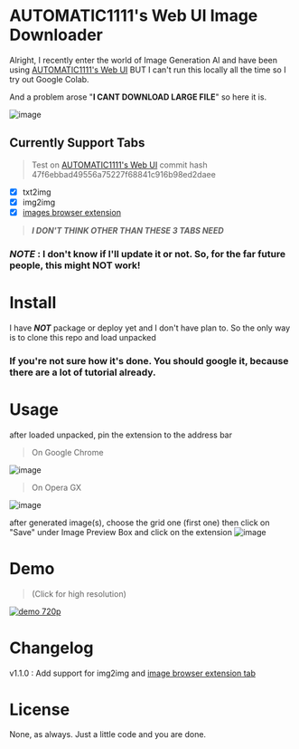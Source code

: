 # AUTOMATIC1111's Web UI Image Downloader

Alright, I recently enter the world of Image Generation AI and have been using [AUTOMATIC1111's Web UI](https://github.com/AUTOMATIC1111/stable-diffusion-webui) BUT I can't run this locally all the time so I try out Google Colab. 

And a problem arose "**I CANT DOWNLOAD LARGE FILE**" so here it is.

![image](https://user-images.githubusercontent.com/76484203/201890439-85fdb262-7ae7-4457-80c3-a9cfe0bc4c9e.png)

## Currently Support Tabs

> Test on [AUTOMATIC1111's Web UI](https://github.com/AUTOMATIC1111/stable-diffusion-webui) commit hash 47f6ebbad49556a75227f68841c916b98ed2daee

- [x] txt2img
- [x] img2img
- [x] [images browser extension](https://github.com/yfszzx/stable-diffusion-webui-images-browser)

> ***I DON'T THINK OTHER THAN THESE 3 TABS NEED***

### ***NOTE*** : I don't know if I'll update it or not. So, for the far future people, this might **NOT** work!

# Install

I have ***NOT*** package or deploy yet and I don't have plan to. So the only way is to clone this repo and load unpacked

### If you're not sure how it's done. You should google it, because there are a lot of tutorial already.

# Usage

after loaded unpacked, pin the extension to the address bar
> On Google Chrome

![image](https://user-images.githubusercontent.com/76484203/201865183-4af0c625-c6ce-41fa-a0c8-16efe8d17a4a.png)

> On Opera GX

![image](https://user-images.githubusercontent.com/76484203/201865326-c33299ed-65eb-484f-b9cf-735b97b9d0bd.png)

after generated image(s), choose the grid one (first one) then click on "Save" under Image Preview Box and click on the extension
![image](https://user-images.githubusercontent.com/76484203/201866013-0b3ba860-e802-4aa4-a402-df701eafee32.png)

# Demo

> (Click for high resolution)

[![demo 720p](https://user-images.githubusercontent.com/76484203/201904586-7a0dd2f5-d2e4-44f6-b5b2-16964363db9d.gif)](https://www.youtube.com/watch?v=ObJ7ZFMgomM)

# Changelog

v1.1.0 : Add support for img2img and [image browser extension tab](https://github.com/yfszzx/stable-diffusion-webui-images-browser)

# License

None, as always. Just a little code and you are done.
